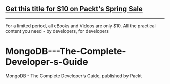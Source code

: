 ## [Get this title for $10 on Packt's Spring Sale](https://www.packt.com/V12978?utm_source=github&utm_medium=packt-github-repo&utm_campaign=spring_10_dollar_2022)
-----
For a limited period, all eBooks and Videos are only $10. All the practical content you need \- by developers, for developers

# MongoDB---The-Complete-Developer-s-Guide
MongoDB - The Complete Developer’s Guide, published by Packt
